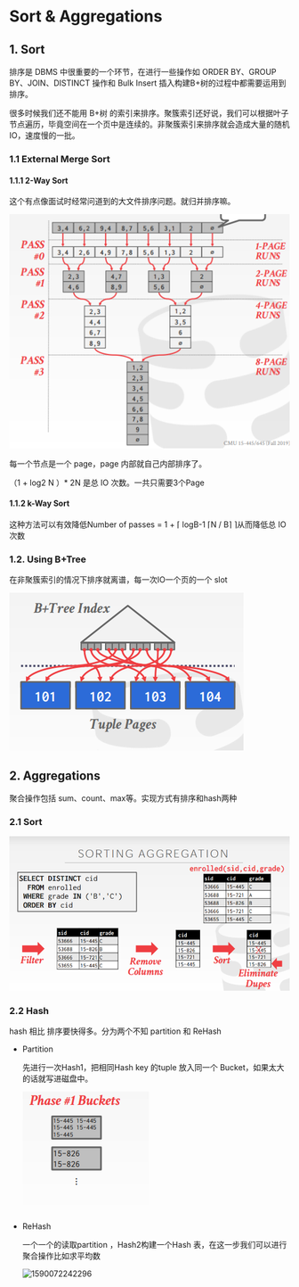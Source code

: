 # Sort & Aggregations

## 1. Sort

排序是 DBMS 中很重要的一个环节，在进行一些操作如 ORDER BY、GROUP BY、JOIN、DISTINCT 操作和 Bulk Insert 插入构建B+树的过程中都需要运用到排序。

很多时候我们还不能用 B+树 的索引来排序。聚簇索引还好说，我们可以根据叶子节点遍历，毕竟空间在一个页中是连续的。非聚簇索引来排序就会造成大量的随机IO，速度慢的一批。

### 1.1 External Merge Sort

#### 1.1.1 2-Way Sort

这个有点像面试时经常问道到的大文件排序问题。就归并排序嘛。

![1590059305958](https://raw.githubusercontent.com/Yang6149/typora-image/master/demo/202005/21/190827-185107.png)

每一个节点是一个 page，page 内部就自己内部排序了。

（1 + log2 N ）* 2N 是总 IO 次数。一共只需要3个Page

#### 1.1.2 k-Way Sort

这种方法可以有效降低Number of passes = 1 + ⌈ logB-1
⌈N / B⌉ ⌉从而降低总 IO 次数

### 1.2. Using B+Tree

在非聚簇索引的情况下排序就离谱，每一次IO一个页的一个 slot

![1590059735509](https://raw.githubusercontent.com/Yang6149/typora-image/master/demo/202005/21/191536-454765.png)

## 2. Aggregations

聚合操作包括 sum、count、max等。实现方式有排序和hash两种

### 2.1 Sort

![1590060133676](https://raw.githubusercontent.com/Yang6149/typora-image/master/demo/202005/21/192215-946199.png)

### 2.2 Hash

hash 相比 排序要快得多。分为两个不知 partition 和 ReHash

* Partition

  先进行一次Hash1，把相同Hash key 的tuple 放入同一个 Bucket，如果太大的话就写进磁盘中。

  ![1590072201391](https://raw.githubusercontent.com/Yang6149/typora-image/master/demo/202005/21/224322-937623.png)

* ReHash

  一个一个的读取partition ，Hash2构建一个Hash 表，在这一步我们可以进行聚合操作比如求平均数

  ![1590072242296](C:\Users\hasaki\AppData\Roaming\Typora\typora-user-images\1590072242296.png)